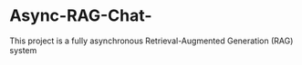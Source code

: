 # Async-RAG-Chat-
This project is a fully asynchronous Retrieval-Augmented Generation (RAG) system 

